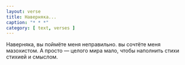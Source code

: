 ```yaml
---
layout: verse
title: Наверняка...
caption: "* * *"
category: [ text, verses ]
---
```

Наверняка,
    вы поймёте меня неправильно.
        вы сочтёте меня мазохистом.
А просто — целого мира мало,
    чтобы наполнить стихи
        стихией и смыслом.
